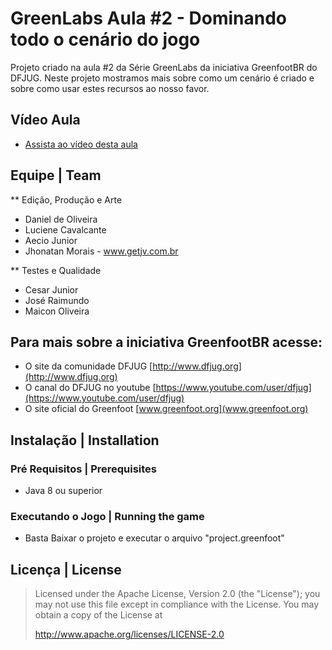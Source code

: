 # GreenLabs Aula #2 - Dominando todo o cenário do jogo
Projeto criado na aula #2 da Série GreenLabs da iniciativa GreenfootBR do DFJUG. 
Neste projeto mostramos mais sobre como um cenário é criado e sobre como usar estes recursos ao nosso favor.

## Vídeo Aula
* [Assista ao vídeo desta aula](https://youtu.be/P8rXnEyl960)

## Equipe | Team

** Edição, Produção e Arte
* Daniel de Oliveira
* Luciene Cavalcante
* Aecio Junior
* Jhonatan Morais - www.getjv.com.br

** Testes e Qualidade
* Cesar Junior
* José Raimundo
* Maicon Oliveira

## Para mais sobre a iniciativa GreenfootBR acesse:
* O site da comunidade DFJUG [http://www.dfjug.org](http://www.dfjug.org)
* O canal do DFJUG no youtube [https://www.youtube.com/user/dfjug](https://www.youtube.com/user/dfjug)
* O site oficial do Greenfoot [www.greenfoot.org](www.greenfoot.org)

## Instalação | Installation

### Pré Requisitos | Prerequisites

* Java 8 ou superior

### Executando o Jogo | Running the game

* Basta Baixar o projeto e executar o arquivo "project.greenfoot"

## Licença | License

> Licensed under the Apache License, Version 2.0 (the "License"); you may not use this file except in compliance with the License.
> You may obtain a copy of the License at
>
>    http://www.apache.org/licenses/LICENSE-2.0
>
